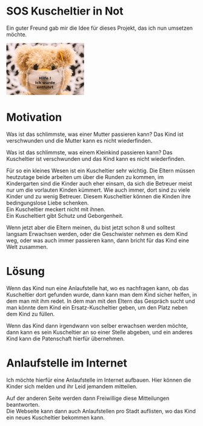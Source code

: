 # SOS Kuscheltier in Not
Ein guter Freund gab mir die Idee für dieses Projekt, das ich nun umsetzen möchte.

![Toy](../project/toy.png "Toy")
# Motivation
Was ist das schlimmste, was einer Mutter passieren kann?
Das Kind ist verschwunden und die Mutter kann es nicht wiederfinden.

Was ist das schlimmste, was einem Kleinkind passieren kann?
Das Kuscheltier ist verschwunden und das Kind kann es nicht wiederfinden.

Für so ein kleines Wesen ist ein Kuscheltier sehr wichtig. Die Eltern müssen heutzutage beide arbeiten um über die Runden zu kommen, im Kindergarten sind die Kinder auch eher einsam, da sich die Betreuer meist nur um die vorlauten Kinden kümmert. Wie auch immer, dort sind zu viele Kinder und zu wenig Betreuer.
Diesem Kuscheltier können die Kinden ihre bedingungslose Liebe schenken.  
Ein Kuscheltier meckert nicht mit ihnen.  
Ein Kuscheltiert gibt Schutz und Geborgenheit.

Wenn jetzt aber die Eltern meinen, du bist jetzt schon 8 und solltest langsam Erwachsen werden, oder die Geschwister nehmen es dem Kind weg, oder was auch immer passieren kann, dann bricht für das Kind eine Welt zusammen.

# Lösung
Wenn das Kind nun eine Anlaufstelle hat, wo es nachfragen kann, ob das Kuscheltier dort gefunden wurde, dann kann man dem Kind sicher helfen, in dem man mit ihm redet. In dem man mit den Eltern das Gespräch sucht und man könnte dem Kind ein Ersatz-Kuscheltier geben, um den Platz neben dem Kind zu füllen.  

Wenn das Kind dann irgendwann von selber erwachsen werden möchte, dann kann es sein Kuscheltier an so einer Stelle abgeben, und ein anderes Kind kann die Patenschaft hierfür übernehmen.

# Anlaufstelle im Internet
Ich möchte hierfür eine Anlaufstelle im Internet aufbauen.
Hier können die Kinder sich melden und ihr Leid jemandem mitteilen.    

Auf der anderen Seite werden dann Freiwillige diese Mitteilungen beantworten.  
Die Webseite kann dann auch Anlaufstellen pro Stadt auflisten, wo das Kind ein neues Kuscheltier bekommen kann.



